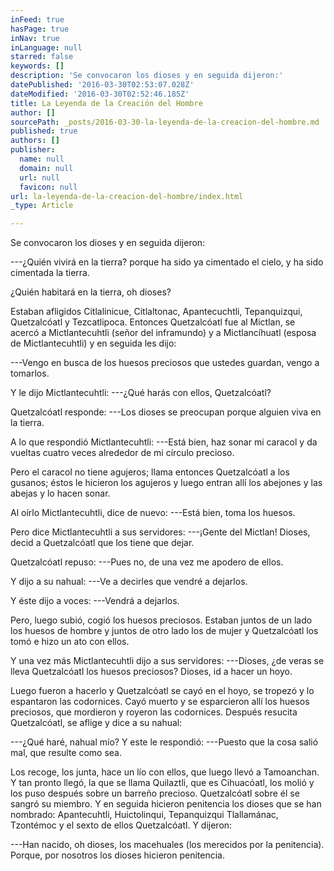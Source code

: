 ```yaml
---
inFeed: true
hasPage: true
inNav: true
inLanguage: null
starred: false
keywords: []
description: 'Se convocaron los dioses y en seguida dijeron:'
datePublished: '2016-03-30T02:53:07.028Z'
dateModified: '2016-03-30T02:52:46.185Z'
title: La Leyenda de la Creación del Hombre
author: []
sourcePath: _posts/2016-03-30-la-leyenda-de-la-creacion-del-hombre.md
published: true
authors: []
publisher:
  name: null
  domain: null
  url: null
  favicon: null
url: la-leyenda-de-la-creacion-del-hombre/index.html
_type: Article

---
```

Se convocaron los dioses y en seguida dijeron:

---¿Quién vivirá en la tierra? porque ha sido ya cimentado el cielo, y ha sido cimentada la tierra.  

¿Quién habitará en la tierra, oh dioses?

Estaban afligidos Citlalinicue, Citlaltonac, Apantecuchtli, Tepanquizqui, Quetzalcóatl y Tezcatlipoca. Entonces Quetzalcóatl fue al Mictlan, se acercó a Mictlantecuhtli (señor del inframundo) y a Mictlancíhuatl (esposa de Mictlantecuhtli) y en seguida les dijo:

---Vengo en busca de los huesos preciosos que ustedes guardan, vengo a tomarlos.

Y le dijo Mictlantecuhtli: ---¿Qué harás con ellos, Quetzalcóatl?

Quetzalcóatl responde: ---Los dioses se preocupan porque alguien viva en la tierra.

A lo que respondió Mictlantecuhtli: ---Está bien, haz sonar mi caracol y da vueltas cuatro veces alrededor de mi círculo precioso.

Pero el caracol no tiene agujeros; llama entonces Quetzalcóatl a los gusanos; éstos le hicieron los agujeros y luego entran allí los abejones y las abejas y lo hacen sonar.

Al oírlo Mictlantecuhtli, dice de nuevo: ---Está bien, toma los huesos.

Pero dice Mictlantecuhtli a sus servidores: ---¡Gente del Mictlan! Dioses, decid a Quetzalcóatl que los tiene que dejar.

Quetzalcóatl repuso: ---Pues no, de una vez me apodero de ellos.

Y dijo a su nahual: ---Ve a decirles que vendré a dejarlos.

Y éste dijo a voces: ---Vendrá a dejarlos.

Pero, luego subió, cogió los huesos preciosos. Estaban juntos de un lado los huesos de hombre y juntos de otro lado los de mujer y Quetzalcóatl los tomó e hizo un ato con ellos.

Y una vez más Mictlantecuhtli dijo a sus servidores: ---Dioses, ¿de veras se lleva Quetzalcóatl los huesos preciosos? Dioses, id a hacer un hoyo.

Luego fueron a hacerlo y Quetzalcóatl se cayó en el hoyo, se tropezó y lo espantaron las codornices. Cayó muerto y se esparcieron allí los huesos preciosos, que mordieron y royeron las codornices. Después resucita Quetzalcóatl, se aflige y dice a su nahual:

---¿Qué haré, nahual mío? Y este le respondió: ---Puesto que la cosa salió mal, que resulte como sea.

Los recoge, los junta, hace un lío con ellos, que luego llevó a Tamoanchan. Y tan pronto llegó, la que se llama Quilaztli, que es Cihuacóatl, los molió y los puso después sobre un barreño precioso. Quetzalcóatl sobre él se sangró su miembro. Y en seguida hicieron penitencia los dioses que se han nombrado: Apantecuhtli, Huictolinqui, Tepanquizqui Tlallamánac, Tzontémoc y el sexto de ellos Quetzalcóatl. Y dijeron:

---Han nacido, oh dioses, los macehuales (los merecidos por la penitencia). Porque, por nosotros los dioses hicieron penitencia.